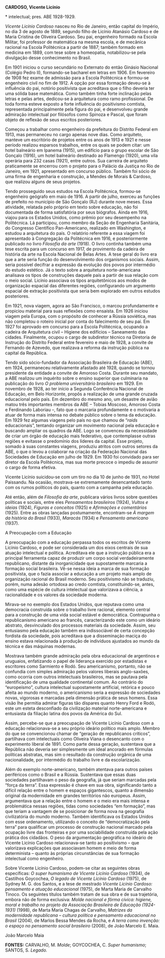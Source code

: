 **CARDOSO, Vicente Licínio**

\* intelectual; pres. ABE 1928-1929.

*Vicente Licínio Cardoso* nasceu no Rio de Janeiro, então capital do
Império, no dia 3 de agosto de 1889, segundo filho de Licínio Atanásio
Cardoso e de Maria Cristina de Oliveira Cardoso. Seu pai, engenheiro
formado na Escola Militar, foi professor de matemática na mesma escola,
e de mecânica racional na Escola Politécnica a partir de 1887; também
formado em medicina em 1889, com tese sobre a homeopatia, notabilizou-se
pela divulgação desse conhecimento no Brasil.

Em 1901 iniciou o curso secundário no Externato do então Ginásio
Nacional (Colégio Pedro II), formando-se bacharel em letras em 1906. Em
fevereiro de 1908 fez exame de admissão para a Escola Politécnica e
formou-se engenheiro civil no fim de 1912. A opção por essa formação
deveu-se à influência do pai, notório positivista que acreditava que o
filho deveria ter uma sólida base matemática. Como também tinha forte
inclinação pelas letras e pelas artes, dedicou-se à arquitetura como
ramo profissional. De toda forma esteve exposto a forte influência do
positivismo comtista, representada principalmente pela figura do pai, e
desenvolveu grande admiração intelectual por filósofos como Spinoza e
Pascal, que foram objeto de reflexão de seus escritos posteriores.

Começou a trabalhar como engenheiro da prefeitura do Distrito Federal em
1913, mas permaneceu no cargo apenas nove dias. Como arquiteto, manteve
um escritório de projetos entre os anos de 1913 e 1921 e nesse período
realizou esparsos trabalhos, entre os quais se podem citar: um hotel
balneário em Ipanema (1915), um edifício para o grupo escolar de São
Gonçalo (1916), um hotel balneário destinado ao Flamengo (1920), uma
vila operária para 232 casas (1921), entre outros. Sua carreira de
arquiteto praticamente se encerrou com o projeto para o Palácio da
Justiça no Rio de Janeiro, em 1921, apresentado em concurso público.
Também foi sócio de uma firma de engenharia e construção, a Mendes de
Morais & Cardoso, que realizou alguns de seus projetos.

Tendo prosseguido seus estudos na Escola Politécnica, formou-se
engenheiro geógrafo em maio de 1916. A partir de julho, exerceu as
funções de prefeito no município de São Gonçalo (RJ) durante nove meses.
Essa atividade, relatada pelo próprio em texto sobre educação, não foi
documentada de forma satisfatória por seus biógrafos. Ainda em 1916,
viajou para os Estados Unidos, como prêmio por seu desempenho na
Politécnica. Lá participou, como membro da Seção de Engenharia
Sanitária, do Congresso Científico Pan-Americano, realizado em
Washington, e estudou a arquitetura do país. O relatório referente a
essa viagem foi apresentado à Congregação da Politécnica em 1916, e
posteriormente publicado no livro *Filosofia da arte* (1918). O livro
continha também uma tese escrita para um concurso em 1917, de provimento
da cadeira de história da arte na Escola Nacional de Belas Artes. A tese
geral do livro era que a arte seria função do desenvolvimento dos
organismos sociais. Assim, seria possível decifrar a expressão da
evolução dos povos por intermédio do estudo estético. Já o texto sobre a
arquitetura norte-americana analisava os tipos de construções daquele
país a partir de sua relação com o meio social. Licínio associava os
tipos arquitetônicos aos modos de organização espacial das diferentes
regiões, configurando um argumento espacial de extração positivista que
seria bem explorado em outros estudos posteriores.

Em 1921, nova viagem, agora ao São Francisco, o marcou profundamente e
propiciou material para suas reflexões como ensaísta. Em 1926 iniciou
viagem pela Europa, com o propósito de conhecer a Rússia soviética, mas
não completou o roteiro inicial por conta do falecimento de seu pai. Em
1927 foi aprovado em concurso para a Escola Politécnica, ocupando a
cadeira de Arquitetura civil – Higiene dos edifícios – Saneamento das
cidades. Finalmente, ocupou o cargo de subdiretor técnico na Diretoria
de Instrução do Distrito Federal entre fevereiro e maio de 1928, a
convite de Fernando de Azevedo, que realizava a reforma da instrução
pública na capital da República.

Tendo sido sócio-fundador da Associação Brasileira de Educação (ABE), em
1924, permaneceu relativamente afastado até 1928, quando se tornou
presidente da entidade a convite de Amoroso Costa. Durante seu mandato,
a ABE realizou um inquérito sobre o ensino superior que culminaria na
publicação do livro *O problema universitário brasileiro* em 1929. Em
novembro de 1928, ao ter início a Segunda Conferência Nacional de
Educação, em Belo Horizonte, propôs a realização de uma grande cruzada
educacional pelo país. Em dezembro do mesmo ano, um desastre de avião
matou três importantes membros da ABE – Tobias Moscoso, Amoroso Costa e
Ferdinando Laboriau –, fato que o marcaria profundamente e o motivaria a
atuar de forma mais intensa no debate público sobre o tema da educação.
Em 1929 fez algumas viagens pelo país no que chamou de “*raids*
educacionais”, tentando organizar um movimento nacional pela educação e
buscando ampliar os quadros da ABE. Logo se convenceu da necessidade de
criar um órgão de educação mais federativo, que contemplasse outras
regiões e evitasse o predomínio dos líderes da capital. Esse projeto,
somado à suas constantes viagens, produziu atritos com outros setores da
ABE, o que o levou a colaborar na criação da Federação Nacional das
Sociedades de Educação em julho de 1929. Em 1930 foi convidado para ser
diretor da Escola Politécnica, mas sua morte precoce o impediu de
assumir o cargo de forma efetiva.

Vicente Licínio suicidou-se com um tiro no dia 10 de junho de 1931, no
Hotel Paissandu. Na ocasião, mostrava-se extremamente desencantado tanto
com os rumos políticos do país, quanto com a campanha pela educação.

Até então, além de *Filosofia da arte*, publicara vários livros sobre
questões políticas e sociais, entre eles *Pensamentos brasileiros*
(1924), *Vultos e ideias* (1924), *Figuras e conceitos* (1925) e
*Afirmações e comentários* (1925). Entre as obras lançadas postumamente,
encontram-se *À margem da história do Brasil* (1933), *Maracás* (1934) e
*Pensamento americano* (1937).

A Preocupação com a Educação

A preocupação com a educação perpassa todos os escritos de Vicente
Licínio Cardoso, e pode ser considerada um dos eixos centrais de sua
atuação intelectual e política. Acreditava ele que a instrução pública
era a principal ferramenta capaz de produzir um corpo social
verdadeiramente republicano, distante da inorganicidade que supostamente
marcaria a formação social brasileira. Vê-se nessa ideia a marca de sua
formação positivista, que o fazia associar a educação a um projeto mais
amplo de organização racional do Brasil moderno. Seu positivismo não se
traduziu, porém, numa adesão ortodoxa ao credo comtista,
constituindo-se, antes, como uma espécie de cultura intelectual que
valorizava a ciência, a racionalidade e os valores da sociedade moderna.

Mirava-se no exemplo dos Estados Unidos, que reputava como uma
democracia construída sobre o trabalho livre racional, elemento central
para a construção de uma vida social estável e democrática. Contrapunha
o republicanismo americano ao francês, caracterizando este como um
ideário abstrato, desvinculado dos processos materiais da sociedade.
Assim, seu entusiasmo pela educação também era indissociável de certa
concepção fordista da sociedade, pois acreditava que a disseminação
maciça do ensino estava relacionada à produção de indivíduos ajustados
ao mundo da técnica e das máquinas modernas.

Mostrava também grande admiração pela obra educacional de argentinos e
uruguaios, enfatizando o papel de liderança exercido por estadistas e
escritores como Sarmiento e Rodó. Seu americanismo, portanto, não se
confundia com simples admiração pelos valores liberais anglo-saxões,
como ocorria com outros intelectuais brasileiros, mas se pautava pela
identificação de uma qualidade continental comum. Ao contrário do
“europeísmo”, cultura intelectual supostamente artificial, retórica e
pouco afeita ao mundo moderno, o americanismo seria a expressão de
sociedades novas, vigorosas e marcadas pela dimensão prática de seus
homens. Essa visão lhe permitia admirar figuras tão díspares quanto
Henry Ford e Rodó, este um esteta desconfiado da civilização material
norte-americana e entusiasta da filiação latina dos povos da América do
Sul.

Assim, percebe-se que a preocupação de Vicente Licínio Cardoso com a
educação relacionava-se a seu próprio ideário político mais amplo.
Membro do que se convencionou chamar de “geração de republicanos
críticos”, partilhava com intelectuais como Oliveira Viana o desencanto
com o experimento liberal de 1891. Como parte dessa geração, sustentava
que a República não deveria ser simplesmente um ideal ancorado em
fórmulas políticas abstratas, mas sim o resultado da construção orgânica
de uma nacionalidade, por intermédio do trabalho livre e da
escolarização.

Além do exemplo norte-americano, também atentava para outros países
periféricos como o Brasil e a Rússia. Sustentava que essas duas
sociedades partilhavam o peso da geografia, já que seriam marcadas pela
“força da terra”. Essa expressão é chave em sua obra, significando tanto
a difícil relação entre o homem e espaços gigantescos, quanto a dimensão
original da modernidade em grandes territórios não europeus. Assim,
argumentava que a relação entre o homem e o meio era mais intensa e
problemática nessas regiões, tidas como sociedades “em formação”, mas
que teriam a vantagem de se posicionar de forma nova na geografia
civilizatória do mundo moderno. Também identificava os Estados Unidos
com esse ordenamento, utilizando o conceito de “democratização pela
terra” para qualificar um processo de construção nacional marcado pela
ocupação livre das fronteiras e por uma sociabilidade construída pela
ação prática dos cidadãos. O peso da argumentação geográfica no ideário
de Vicente Licínio Cardoso relacionava-se tanto ao positivismo – que
valorizava explicações que associavam homem e meio de forma determinista
– quanto às próprias circunstâncias de sua formação intelectual como
engenheiro.

Sobre Vicente Licínio Cardoso, podem-se citar as seguintes obras
específicas: *O super humanismo de Vicente Licínio Cardoso* (1934), de
Castilhos Goycochea, *O legado de Vicente Licínio Cardoso* (1975), de
Sydney M. G. dos Santos, e a tese de mestrado *Vicente Licínio Cardoso:
pensamento e atuação educacional* (1975), de Marta Maria de Carvalho
Tinoco. Os seguintes títulos também tratam de sua obra e de sua
trajetória, embora não de forma exclusiva: *Molde nacional e fôrma
cívica: higiene, moral e trabalho no projeto da Associação Brasileira de
Educação (1924-1931)* (1998), de Marta Maria Chagas de Carvalho,
*Matrizes da modernidade republicana – cultura política e pensamento
educacional no Brasil* (2004), de Marlos Bessa Mendes da Rocha, e *A
terra como invenção: o espaço no pensamento social brasileiro* (2008),
de João Marcelo E. Maia.

João Marcelo Maia

**FONTES:** CARVALHO, M. *Molde*; GOYCOCHEA, C. *Super humanismo*;
SANTOS, S. *Legado.*
